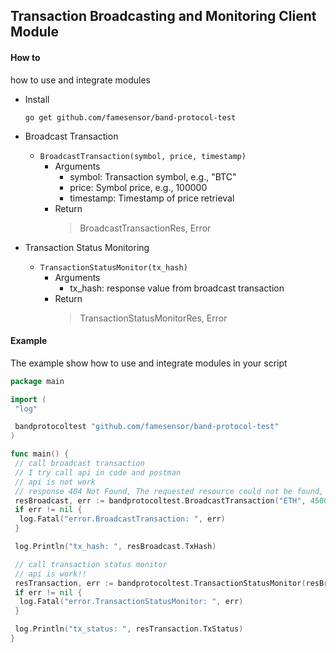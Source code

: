 ## Transaction Broadcasting and Monitoring Client Module

#### How to

how to use and integrate modules

- Install

  ```
  go get github.com/famesensor/band-protocol-test
  ```

- Broadcast Transaction
  - `BroadcastTransaction(symbol, price, timestamp)`
    - Arguments
      - symbol: Transaction symbol, e.g., "BTC"
      - price: Symbol price, e.g., 100000
      - timestamp: Timestamp of price retrieval
    - Return
      > BroadcastTransactionRes, Error
- Transaction Status Monitoring
  - `TransactionStatusMonitor(tx_hash)`
    - Arguments
      - tx_hash: response value from broadcast transaction
    - Return
      > TransactionStatusMonitorRes, Error

#### Example

The example show how to use and integrate modules in your script

```Go
package main

import (
 "log"

 bandprotocoltest "github.com/famesensor/band-protocol-test"
)

func main() {
 // call broadcast transaction
 // I try call api in code and postman
 // api is not work
 // response 404 Not Found, The requested resource could not be found, error from postman
 resBroadcast, err := bandprotocoltest.BroadcastTransaction("ETH", 4500, 1678912345)
 if err != nil {
  log.Fatal("error.BroadcastTransaction: ", err)
 }

 log.Println("tx_hash: ", resBroadcast.TxHash)

 // call transaction status monitor
 // api is work!!
 resTransaction, err := bandprotocoltest.TransactionStatusMonitor(resBroadcast.TxHash)
 if err != nil {
  log.Fatal("error.TransactionStatusMonitor: ", err)
 }

 log.Println("tx_status: ", resTransaction.TxStatus)
}
```
